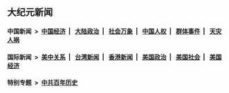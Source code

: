 ## 大纪元新闻

#### 中国新闻 &nbsp;>&nbsp; [中国经济](indexes/ncid283/README.md?01031645) &nbsp;| &nbsp; [大陆政治](indexes/ncid277/README.md?01031645) &nbsp;| &nbsp; [社会万象](indexes/ncid282/README.md?01031645) &nbsp;| &nbsp; [中国人权](indexes/ncid278/README.md?01031645) &nbsp;| &nbsp; [群体事件](indexes/ncid279/README.md?01031645) &nbsp;| &nbsp; [天灾人祸](indexes/ncid280/README.md?01031645)

#### 国际新闻 &nbsp;>&nbsp; [美中关系](indexes/nf1412576/README.md?01031645) &nbsp;| &nbsp; [台湾新闻](indexes/ncid1349361/README.md?01031645) &nbsp;| &nbsp; [香港新闻](indexes/ncid1349362/README.md?01031645) &nbsp;| &nbsp; [美国政治](indexes/ncid1078159/README.md?01031645) &nbsp;| &nbsp; [美国社会](indexes/ncid1078160/README.md?01031645) &nbsp;| &nbsp; [美国经济](indexes/ncid1078158/README.md?01031645)

#### 特别专题 &nbsp;>&nbsp; [中共百年历史](https://github.com/epoch-news/epoch-special/blob/master/README.md?01031645)  
